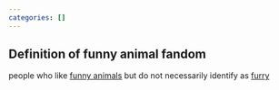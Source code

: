 ```yaml
---
categories: []
---
```


## Definition of funny animal fandom

people who like [funny animals](./funny%20animal) but do not necessarily identify as [furry](./furry)
